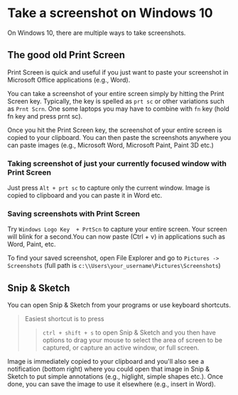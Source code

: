 # Take a screenshot on Windows 10

On Windows 10, there are multiple ways to take screenshots.

## The good old Print Screen

Print Screen is quick and useful if you just want to paste your screenshot in Microsoft Office applications (e.g., Word).

You can take a screenshot of your entire screen simply by hitting the Print Screen key. Typically, the key is spelled as ``prt sc`` or other variations such as ``Prnt Scrn``. One some laptops you may have to combine with ``fn`` key (hold fn key and press prnt sc).

Once you hit the Print Screen key, the screenshot of your entire screen is copied to your clipboard. You can then paste the screenshots anywhere you can paste images (e.g., Microsoft Word, Microsoft Paint, Paint 3D etc.)

### Taking screenshot of just your currently focused window with Print Screen
Just press ``Alt + prt sc`` to capture only the current window. Image is copied to clipboard and you can paste it in Word etc.

### Saving screenshots with Print Screen
Try ``Windows Logo Key  + PrtScn`` to capture your entire screen. Your screen will blink for a second.You can now paste (Ctrl + v) in applications such as Word, Paint, etc. 

To find your saved screenshot, open File Explorer and go to ``Pictures -> Screenshots`` (full path is ``c:\\Users\your_username\Pictures\Screenshots``)

## Snip & Sketch

You can open Snip & Sketch from your programs or use keyboard shortcuts.

> Easiest shortcut is to press
>> ``ctrl + shift + s`` to open Snip & Sketch and you then have options to drag your mouse to select the area of screen to be captured, or capture an active window, or full screen.
>

Image is immediately copied to your clipboard and you'll also see a notification (bottom right) where you could open that image in Snip & Sketch to put simple annotations (e.g., higlight, simple shapes etc.). Once done, you can save the image to use it elsewhere (e.g., insert in Word).
